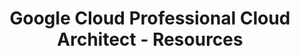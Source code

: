 ---
layout: resource
title: Google Cloud Professional Cloud Architect - Resources
resources:
  - title: Download PDF - Slides
    description: Download the slides and have them ready.
    url: 'https://github.com/in28minutes/course-material/raw/main/12-google-certified-professional-cloud-architect/CoursePresentation-GoogleCloudProfessionalCloudArchitect.pdf'
  - title: Download Code Examples
    description: Download and have this ready. We will use the code examples during the course.
    url: 'https://github.com/in28minutes/course-material/raw/main/12-google-certified-professional-cloud-architect/downloads.zip'
  - title: Optional - Subscribe
    description: Read our Monthly Cloud and DevOps Newsletter. Published on LinkedIn. Every Month.
    icon: lni-linkedin
    url: 'https://www.linkedin.com/newsletters/6978624731038023681/'
---